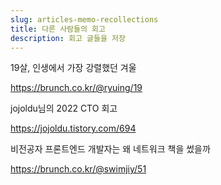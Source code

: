 ```yaml
---
slug: articles-memo-recollections
title: 다른 사람들의 회고
description: 회고 글들을 저장
---
```


19살, 인생에서 가장 강렬했던 겨울

https://brunch.co.kr/@ryuing/19

jojoldu님의 2022 CTO 회고

https://jojoldu.tistory.com/694

비전공자 프론트엔드 개발자는 왜 네트워크 책을 썼을까

https://brunch.co.kr/@swimjiy/51